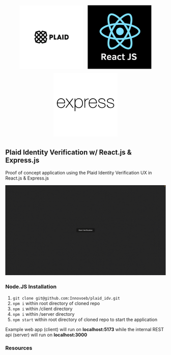 <div style="text-align: center;">
  <img src="pics/plaid-bg1x.jpg" alt="plaid logo" style="width: 200px; height: 200px; object-fit: cover; margin: 5px; display: inline-block;">
  <img src="pics/react.png" alt="react logo" style="width: 200px; height: 200px; object-fit: cover; margin: 5px; display: inline-block;">
  <img src="pics/express.png" alt="express logo" style="width: 200px; height: 200px; object-fit: cover; margin: 5px; display: inline-block;">
</div>

## Plaid Identity Verification w/ React.js & Express.js
Proof of concept application using the Plaid Identity Verification UX in React.js & Express.js

![Alt text for the GIF](pics/plaid-idv.gif)

### Node.JS Installation
1. `git clone git@github.com:Innovoeb/plaid_idv.git`
2. `npm i` within root directory of cloned repo 
3. `npm i` within /client directory 
4. `npm i` within /server directory
5. `npm start` within root directory of cloned repo to start the application

Example web app (client) will run on **localhost:5173** while the internal REST api (server) will run on **localhost:3000**



### Resources